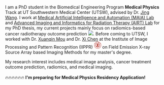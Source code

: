I am a PhD student in the Biomedical Engineering Program **Medical Physics** Track at UT Southwestern Medical Center (UTSW), advised by Dr. [Jing Wang](https://profiles.utsouthwestern.edu/profile/115158/jing-wang.html). I work at [Medical Artificial Intelligence and Automation (MAIA) Lab](https://www.utsouthwestern.edu/labs/maia/) and [Advanced Imaging and Informatics for Radiation Therapy (AIRT) Lab](https://www.utsouthwestern.edu/labs/airt/) for my PhD thesis, my current projects mainly focus on radiomics-based cancer radiotherapy outcome prediction <a href='https://scholar.google.com/citations?user=lawzt94AAAAJ'><img src="https://img.shields.io/endpoint?url={{ url | url_encode }}&logo=Google%20Scholar&labelColor=f6f6f6&color=9cf&style=flat&label=citations"></a>. Before coming to UTSW, I worked with Dr. [Xuanqin Mou](https://gr.xjtu.edu.cn/web/xqmou/home) and Dr. [Xi Chen](https://gr.xjtu.edu.cn/en/web/candy/english-version) at the Institute of Image Processing and Pattern Recognition (IIPPR) <a href="http://en.xjtu.edu.cn/"><img class="svg" src="/images/XJTU.svg" width="23pt"></a> on Field Emission X-ray Source Array based Imaging Methods for my master's degree.

My research interest includes medical image analysis, cancer treatment outcome prediction, radiomics, and medical imaging.
<br/>
<br/>
🔥🔥🔥🔥🔥🔥 **I'm preparing for Medical Physics Residency Application!** 